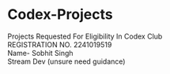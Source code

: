 # Codex-Projects
Projects Requested For Eligibility In Codex Club <br>
REGISTRATION NO. 2241019519 <br>
Name- Sobhit Singh <br>
Stream Dev (unsure need guidance) <br>
